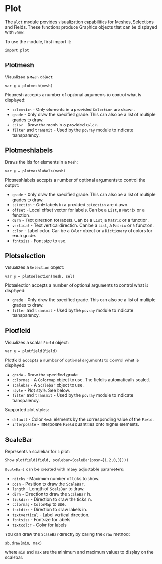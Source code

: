 [comment]: # (Plot module help)
[version]: # (0.5.4)

# Plot
[tagplot]: # (plot)

The `plot` module provides visualization capabilities for Meshes, Selections and Fields. These functions produce Graphics objects that can be displayed with `Show`.

To use the module, first import it:

    import plot

[showsubtopics]: # (subtopics)

## Plotmesh
[tagplotmesh]: # (plotmesh)

Visualizes a `Mesh` object:

    var g = plotmesh(mesh)

Plotmesh accepts a number of optional arguments to control what is displayed:

* `selection` - Only elements in a provided `Selection` are drawn.
* `grade` - Only draw the specified grade. This can also be a list of multiple grades to draw.
* `color` - Draw the mesh in a provided `Color`.
* `filter` and `transmit` - Used by the `povray` module to indicate transparency.

## Plotmeshlabels
[tagplotmeshlabels]: # (plotmeshlabels)

Draws the ids for elements in a `Mesh`: 

    var g = plotmeshlabels(mesh) 

Plotmeshlabels accepts a number of optional arguments to control the output: 

* `grade` - Only draw the specified grade. This can also be a list of multiple grades to draw.
* `selection` - Only labels in a provided `Selection` are drawn.
* `offset` - Local offset vector for labels. Can be a `List`, a `Matrix` or a function. 
* `dirn` - Text direction for labels. Can be a `List`, a `Matrix` or a function. 
* `vertical` - Text vertical direction. Can be a `List`, a `Matrix` or a function. 
* `color` - Label color. Can be a `Color` object or a `Dictionary` of colors for each grade. 
* `fontsize` - Font size to use. 

## Plotselection
[tagplotselection]: # (plotselection)

Visualizes a `Selection` object:

    var g = plotselection(mesh, sel)

Plotselection accepts a number of optional arguments to control what is displayed:

* `grade` - Only draw the specified grade. This can also be a list of multiple grades to draw.
* `filter` and `transmit` - Used by the `povray` module to indicate transparency.

## Plotfield
[tagplotfield]: # (plotfield)

Visualizes a scalar `Field` object:

    var g = plotfield(field)

Plotfield accepts a number of optional arguments to control what is displayed:

* `grade` - Draw the specified grade.
* `colormap` - A `Colormap` object to use. The field is automatically scaled.
* `scalebar` - A `Scalebar` object to use. 
* `style` - Plot style. See below. 
* `filter` and `transmit` - Used by the `povray` module to indicate transparency.

Supported plot styles: 

* `default` - Color `Mesh` elements by the corresponding value of the `Field`.
* `interpolate` - Interpolate `Field` quantities onto higher elements.

## ScaleBar
[tagscalebar]: # (scalebar)

Represents a scalebar for a plot: 

    Show(plotfield(field, scalebar=ScaleBar(posn=[1.2,0,0])))

`ScaleBar`s can be created with many adjustable parameters: 

* `nticks` - Maximum number of ticks to show.  
* `posn` - Position to draw the `ScaleBar`. 
* `length` - Length of `ScaleBar` to draw. 
* `dirn` - Direction to draw the `ScaleBar` in. 
* `tickdirn` - Direction to draw the ticks in. 
* `colormap` - `ColorMap` to use.
* `textdirn` - Direction to draw labels in. 
* `textvertical` - Label vertical direction. 
* `fontsize` - Fontsize for labels
* `textcolor` - Color for labels 

You can draw the `ScaleBar` directly by calling the `draw` method: 

    sb.draw(min, max)

where `min` and `max` are the minimum and maximum values to display on the scalebar. 